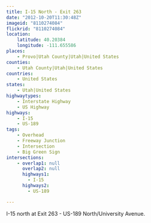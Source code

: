 ```yaml
---
title: I-15 North - Exit 263
date: "2012-10-20T11:30:48Z"
imageid: "8110274084"
flickrid: "8110274084"
location:
    latitude: 40.20384
    longitude: -111.655586
places:
    - Provo|Utah County|Utah|United States
counties:
    - Utah County|Utah|United States
countries:
    - United States
states:
    - Utah|United States
highwaytypes:
    - Interstate Highway
    - US Highway
highways:
    - I-15
    - US-189
tags:
    - Overhead
    - Freeway Junction
    - Intersection
    - Big Green Sign
intersections:
    - overlap1: null
      overlap2: null
      highways1:
        - I-15
      highways2:
        - US-189

---
```

I-15 north at Exit 263 - US-189 North/University Avenue.